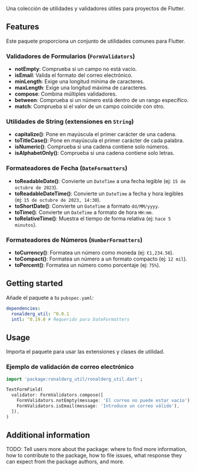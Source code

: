 Una colección de utilidades y validadores útiles para proyectos de Flutter.

## Features

Este paquete proporciona un conjunto de utilidades comunes para Flutter.

### Validadores de Formularios (`FormValidators`)

- **notEmpty**: Comprueba si un campo no está vacío.
- **isEmail**: Valida el formato del correo electrónico.
- **minLength**: Exige una longitud mínima de caracteres.
- **maxLength**: Exige una longitud máxima de caracteres.
- **compose**: Combina múltiples validadores.
- **between**: Comprueba si un número está dentro de un rango específico.
- **match**: Comprueba si el valor de un campo coincide con otro.

### Utilidades de String (extensiones en `String`)

- **capitalize()**: Pone en mayúscula el primer carácter de una cadena.
- **toTitleCase()**: Pone en mayúscula el primer carácter de cada palabra.
- **isNumeric()**: Comprueba si una cadena contiene solo números.
- **isAlphabetOnly()**: Comprueba si una cadena contiene solo letras.

### Formateadores de Fecha (`DateFormatters`)

- **toReadableDate()**: Convierte un `DateTime` a una fecha legible (ej: `15 de octubre de 2023`).
- **toReadableDateTime()**: Convierte un `DateTime` a fecha y hora legibles (ej: `15 de octubre de 2023, 14:30`).
- **toShortDate()**: Convierte un `DateTime` a formato `dd/MM/yyyy`.
- **toTime()**: Convierte un `DateTime` a formato de hora `HH:mm`.
- **toRelativeTime()**: Muestra el tiempo de forma relativa (ej: `hace 5 minutos`).

### Formateadores de Números (`NumberFormatters`)

- **toCurrency()**: Formatea un número como moneda (ej: `€1,234.56`).
- **toCompact()**: Formatea un número a un formato compacto (ej: `12 mil`).
- **toPercent()**: Formatea un número como porcentaje (ej: `75%`).

## Getting started

Añade el paquete a tu `pubspec.yaml`:

```yaml
dependencies:
  ronalderg_util: ^0.0.1
  intl: ^0.19.0 # Requerido para DateFormatters
```

## Usage

Importa el paquete para usar las extensiones y clases de utilidad.

### Ejemplo de validación de correo electrónico

```dart
import 'package:ronalderg_util/ronalderg_util.dart';

TextFormField(
  validator: FormValidators.compose([
    FormValidators.notEmpty(message: 'El correo no puede estar vacío'),
    FormValidators.isEmail(message: 'Introduce un correo válido'),
  ]),
)
```

## Additional information

TODO: Tell users more about the package: where to find more information, how to
contribute to the package, how to file issues, what response they can expect
from the package authors, and more.
